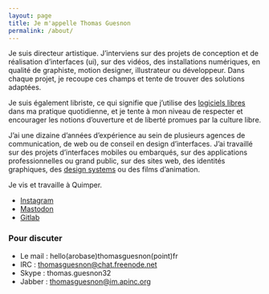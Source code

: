 ```yaml
---
layout: page
title: Je m'appelle Thomas Guesnon
permalink: /about/
---
```


Je suis directeur artistique. J’interviens sur des projets de conception et de réalisation d’interfaces (ui), sur des vidéos, des installations numériques, en qualité de graphiste, motion designer, illustrateur ou développeur. Dans chaque projet, je recoupe ces champs et tente de trouver des solutions adaptées.

Je suis également libriste, ce qui signifie que j’utilise des [logiciels libres](https://fr.wikipedia.org/wiki/Culture_libre#%C3%89mergence_du_mat%C3%A9riel_libre_?_(2010-)) dans ma pratique quotidienne, et je tente à mon niveau de respecter et encourager les notions d’ouverture et de liberté promues par la culture libre.

J’ai une dizaine d’années d’expérience au sein de plusieurs agences de communication, de web ou de conseil en design d’interfaces. J’ai travaillé sur des projets d’interfaces mobiles ou embarqués, sur des applications professionnelles ou grand public, sur des sites web, des identités graphiques, des [design systems](https://apptitude.ch/developpement/design-system-et-collaboration/) ou des films d’animation.

Je vis et travaille à Quimper.

- [Instagram](https://www.instagram.com/thomas.guesnon/)
- [Mastodon](https://mastodon.social/@patjennings)
- [Gitlab](https://gitlab.com/patjennings)

### Pour discuter ###


- Le mail : hello(arobase)thomasguesnon(point)fr
- IRC : thomasguesnon@chat.freenode.net
- Skype : thomas.guesnon32
- Jabber : thomasguesnon@im.apinc.org

